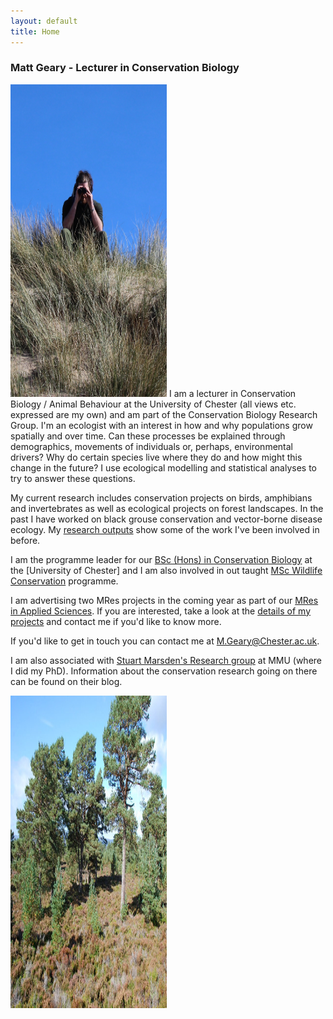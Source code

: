 ```yaml
---
layout: default
title: Home
---
```


### Matt Geary - Lecturer in Conservation Biology

  
<img class="right" src="images/photo.jpg" width="250" height="500" title="Matt Geary">
I am a lecturer in Conservation Biology / Animal Behaviour at the University of Chester (all views etc. expressed are my own) and am part of the Conservation Biology Research Group. I'm an ecologist with an interest in how and why populations grow spatially and over time. Can these processes be explained through demographics, movements of individuals or, perhaps, environmental drivers? Why do certain species live where they do and how might this change in the future? I use ecological modelling and statistical analyses to try to answer these questions.  

My current research includes conservation projects on birds, amphibians and invertebrates as well as ecological projects on forest landscapes. In the past I have worked on black grouse conservation and vector-borne disease ecology. My [research outputs](http://mattgeary.github.io/output.html) show some of the work I've been involved in before.  

I am the programme leader for our [BSc (Hons) in Conservation Biology](http://www.chester.ac.uk/undergraduate/conservation-biology) at the [University of Chester] and I am also involved in out taught [MSc Wildlife Conservation](http://www.chester.ac.uk/postgraduate/wildlife-conservation) programme.  

I am advertising two MRes projects in the coming year as part of our [MRes in Applied Sciences](http://www.chester.ac.uk/postgraduate/applied-sciences-mres). If you are interested, take a look at the [details of my projects](http://mattgeary.github.io/MRes.html) and contact me if you'd like to know more.   

If you'd like to get in touch you can contact me at <M.Geary@Chester.ac.uk>.

I am also associated with [Stuart Marsden's Research group](http://stuartmarsden.blogspot.co.uk/) at MMU (where I did my PhD). Information about the conservation research going on there can be found on their blog.

<img class="center" src="images/cal_pine.jpg" width="250" height="500" title="Pine forest">
